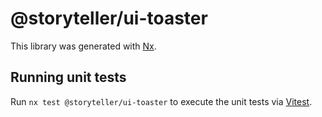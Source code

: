 # @storyteller/ui-toaster

This library was generated with [Nx](https://nx.dev).

## Running unit tests

Run `nx test @storyteller/ui-toaster` to execute the unit tests via [Vitest](https://vitest.dev/).
